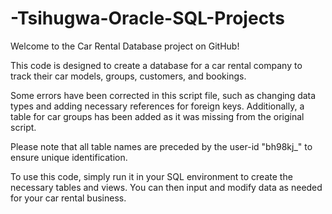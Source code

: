 # -Tsihugwa-Oracle-SQL-Projects
Welcome to the Car Rental Database project on GitHub!

This code is designed to create a database for a car rental company to track their car models, groups, customers, and bookings.

Some errors have been corrected in this script file, such as changing data types and adding necessary references for foreign keys. Additionally, a table for car groups has been added as it was missing from the original script.

Please note that all table names are preceded by the user-id "bh98kj_" to ensure unique identification.

To use this code, simply run it in your SQL environment to create the necessary tables and views. You can then input and modify data as needed for your car rental business.
